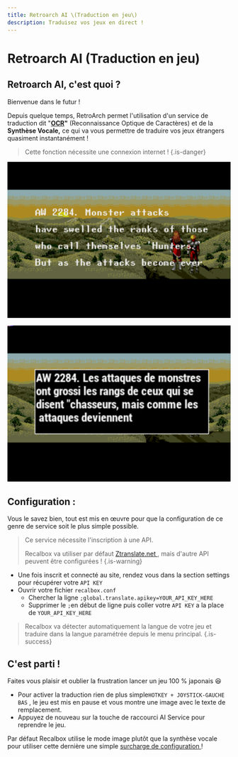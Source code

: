 ```yaml
---
title: Retroarch AI \(Traduction en jeu\)
description: Traduisez vos jeux en direct !
---
```


# Retroarch AI \(Traduction en jeu\)

## Retroarch AI, c'est quoi ?

Bienvenue dans le futur ! 

Depuis quelque temps, RetroArch permet l'utilisation d'un service de traduction dit "[**OCR**](/v/francais/usage-basique/glossaire)**"** \(Reconnaissance Optique de Caractères\) et de la **Synthèse Vocale,** ce qui va vous permettre de traduire vos jeux étrangers quasiment instantanément !


>Cette fonction nécessite une connexion internet !
{.is-danger}

![Avant](./ocr1.png)

![Apr&#xE8;s](./ocr2.png)

## Configuration :

Vous le savez bien, tout est mis en œuvre pour que la configuration de ce genre de service soit le plus simple possible. 


>Ce service nécessite l'inscription à une API.
>
>Recalbox va utiliser par défaut [Ztranslate.net ](https://ztranslate.net/), mais d'autre API peuvent être configurées !
{.is-warning}

* Une fois inscrit et connecté au site, rendez vous dans la section settings pour récupérer votre `API KEY`
* Ouvrir votre fichier `recalbox.conf`
  * Chercher la ligne `;global.translate.apikey=YOUR_API_KEY_HERE`
  * Supprimer le `;`en début de ligne puis coller votre `API KEY` a la place de `YOUR_API_KEY_HERE`


>Recalbox va détecter automatiquement la langue de votre jeu et traduire dans la langue paramétrée depuis le menu principal.
{.is-success}

## C'est parti !

Faites vous plaisir et oublier la frustration lancer un jeu 100 % japonais 😆

* Pour activer la traduction rien de plus simple`HOTKEY + JOYSTICK-GAUCHE BAS` , le jeu est mis en pause et vous montre une image avec le texte de remplacement. 
* Appuyez de nouveau sur la touche de raccourci AI Service pour reprendre le jeu.

 Par défaut Recalbox utilise le mode image plutôt que la synthèse vocale pour utiliser cette dernière une simple [surcharge de configuration ](/v/francais/usage-avance/surcharge-de-configuration/surcharges-retroarch)!

